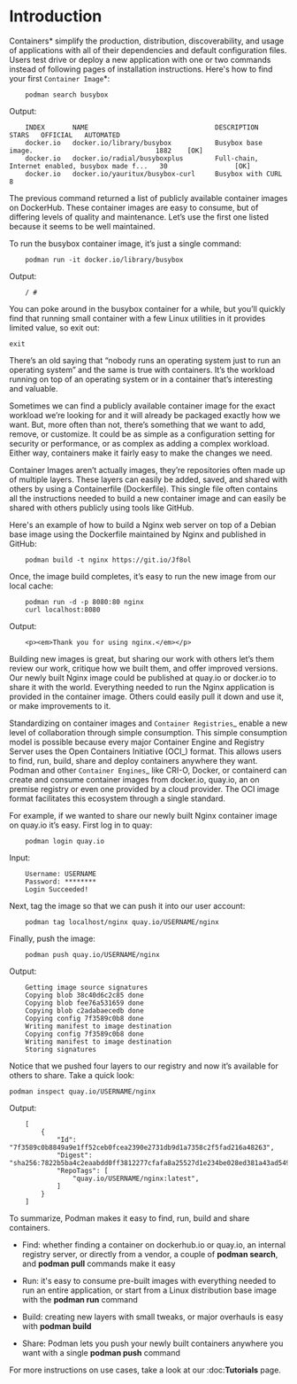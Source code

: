 # Introduction

Containers* simplify the production, distribution, discoverability, and usage of applications with all of their dependencies and default configuration files. Users test drive or deploy a new application with one or two commands instead of following pages of installation instructions. Here's how to find your first `Container Image`*:

```
    podman search busybox
```

Output:

```
    INDEX       NAME                                DESCRIPTION                                       STARS   OFFICIAL   AUTOMATED
    docker.io   docker.io/library/busybox           Busybox base image.                               1882    [OK]
    docker.io   docker.io/radial/busyboxplus        Full-chain, Internet enabled, busybox made f...   30                 [OK]
    docker.io   docker.io/yauritux/busybox-curl     Busybox with CURL                                 8
```

The previous command returned a list of publicly available container images on DockerHub. These container images are easy to consume, but of differing levels of quality and maintenance. Let’s use the first one listed because it seems to be well maintained.

To run the busybox container image, it’s just a single command:

```
    podman run -it docker.io/library/busybox
```

Output:

```
    / #
```

You can poke around in the busybox container for a while, but you’ll quickly find that running small container with a few Linux utilities in it provides limited value, so exit out:

    exit

There’s an old saying that “nobody runs an operating system just to run an operating system” and the same is true with containers. It’s the workload running on top of an operating system or in a container that’s interesting and valuable.

Sometimes we can find a publicly available container image for the exact workload we’re looking for and it will already be packaged exactly how we want. But, more often than not, there’s something that we want to add, remove, or customize. It could be as simple as a configuration setting for security or performance, or as complex as adding a complex workload. Either way, containers make it fairly easy to make the changes we need.

Container Images aren’t actually images, they’re repositories often made up of multiple layers. These layers can easily be added, saved, and shared with others by using a Containerfile (Dockerfile). This single file often contains all the instructions needed to build a new container image and can easily be shared with others publicly using tools like GitHub.

Here's an example of how to build a Nginx web server on top of a Debian base image using the Dockerfile maintained by Nginx and published in GitHub:

```
    podman build -t nginx https://git.io/Jf8ol
```

Once, the image build completes, it’s easy to run the new image from our local cache:

```
    podman run -d -p 8080:80 nginx
    curl localhost:8080
```

Output:

```
    <p><em>Thank you for using nginx.</em></p>
```

Building new images is great, but sharing our work with others let’s them review our work, critique how we built them, and offer improved versions. Our newly built Nginx image could be published at quay.io or docker.io to share it with the world. Everything needed to run the Nginx application is provided in the container image. Others could easily pull it down and use it, or make improvements to it.

Standardizing on container images and `Container Registries`_ enable a new level of collaboration through simple consumption. This simple consumption model is possible because every major Container Engine and Registry Server uses the Open Containers Initiative (OCI_) format. This allows users to find, run, build, share and deploy containers anywhere they want. Podman and other `Container Engines`\_ like CRI-O, Docker, or containerd can create and consume container images from docker.io, quay.io, an on premise registry or even one provided by a cloud provider. The OCI image format facilitates this ecosystem through a single standard.

For example, if we wanted to share our newly built Nginx container image on quay.io it’s easy. First log in to quay:

```
    podman login quay.io
```

Input:

```
    Username: USERNAME
    Password: ********
    Login Succeeded!
```

Next, tag the image so that we can push it into our user account:

```
    podman tag localhost/nginx quay.io/USERNAME/nginx
```

Finally, push the image:

```
    podman push quay.io/USERNAME/nginx
```

Output:

```
    Getting image source signatures
    Copying blob 38c40d6c2c85 done
    Copying blob fee76a531659 done
    Copying blob c2adabaecedb done
    Copying config 7f3589c0b8 done
    Writing manifest to image destination
    Copying config 7f3589c0b8 done
    Writing manifest to image destination
    Storing signatures
```

Notice that we pushed four layers to our registry and now it’s available for others to share. Take a quick look:

    podman inspect quay.io/USERNAME/nginx

Output:

```
    [
        {
            "Id": "7f3589c0b8849a9e1ff52ceb0fcea2390e2731db9d1a7358c2f5fad216a48263",
            "Digest": "sha256:7822b5ba4c2eaabdd0ff3812277cfafa8a25527d1e234be028ed381a43ad5498",
            "RepoTags": [
                "quay.io/USERNAME/nginx:latest",
            ]
        }
    ]
```

To summarize, Podman makes it easy to find, run, build and share containers.

- Find: whether finding a container on dockerhub.io or quay.io, an internal registry server, or directly from a vendor, a couple of **podman search**, and **podman pull** commands make it easy

- Run: it's easy to consume pre-built images with everything needed to run an entire application, or start from a Linux distribution base image with the **podman run** command

- Build: creating new layers with small tweaks, or major overhauls is easy with **podman build**

- Share: Podman lets you push your newly built containers anywhere you want with a single **podman push** command

For more instructions on use cases, take a look at our :doc:**Tutorials** page.
